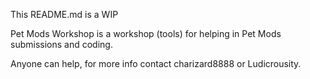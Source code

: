 This README.md is a WIP

Pet Mods Workshop is a workshop (tools) for helping in Pet Mods submissions and coding.

Anyone can help, for more info contact charizard8888 or Ludicrousity.

